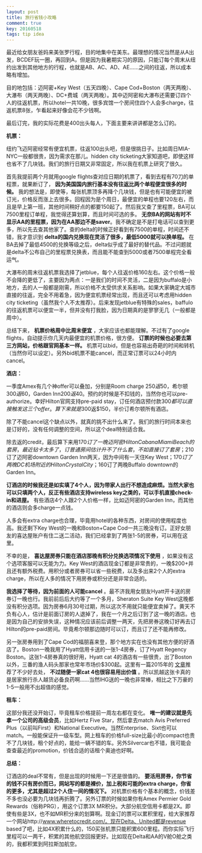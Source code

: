 ```yaml
---
layout: post
title: 旅行省钱小攻略
comment: true
key: 20160518
tags: tip idea
---
```


最近给女朋友爸妈来美张罗行程，目的地集中在美东。最理想的情况当然是从A出发，BCDEF玩一圈，再回到A，但是因为我暑期实习的原因，只能订每个周末从纽约出发到其他地方的行程，也就是AB、AC、AD、AE……之间的往返，所以成本略有增加。

目的地包括：迈阿密+Key West（五天四晚）、Cape Cod+Boston（两天两晚）、大瀑布（两天两晚）、DC+费城（两天两晚）。其中迈阿密和大瀑布还需要订四个人的往返机票，所以hotel一共10晚，很多宾馆一个房间住四个人会多charge，往返机票8张，乍看起来好像会花不少钱啊。

最后订完，我的实际花费是400出头每人，下面主要来讲讲都是怎么订的。


**机票：**

纽约飞迈阿密经常有便宜机票，往返100出头吧，但是很挑日子。比如周日MIA-NYC一般都很贵，因为需求在那儿。hidden city ticketing大家知道吧，即使这样也省不了几块钱。我们的旅行日期又非常固定，所以我在机票上研究了很久。

首先我提前两个月就用google flights查对应日期的机票了，看到去程有70刀的单程票，就果断订了，
**因为美国国内旅行基本没有往返比两个单程便宜很多的时候。**
我的想法是，即使等，每张机票顶多再降个几块钱，但是也有可能便宜的被订光，价格反而涨上去很多。回程因为是个周日，最便宜的单程也要120左右，而且是早上第一班，其他时间稍好点的都要150起了。然后我又查了里程票，BA可以7500里程订单程，我觉得还算划算，而且时间可选的多。
**无奈BA的网站有时不显示AA的里程票，因为在AA那边不是saver**。我不确定是不是打电话可以查到更多，所以先去查其他家了。查的delta的时候正好看到有7500的单程，时间还不错，我才意识到
**delta的国内兑换现在灵活了很多，最低5000就可以换单程。**
在BA去掉了最低4500的兑换等级之后，delta似乎成了最好的替代品。不过问题就是delta不公布自己的里程票兑换表，而且能不能查到5000或者7500单程完全看运气。

大瀑布的周末往返机票我选择了jetblue，每个人往返价格160左右。这个价格一般不会降的更低了，主要因为两点：一是我们的时间不灵活，二是因为buffalo是小地方，去的人一般都是刚需，所以价格不太受供求关系影响。如果大家确定大城市直接的往返，完全不用着急，因为便宜机票经常出现，而且还可以考虑用hidden city ticketing（虽然我个人不太推荐）。后来发现jetblue有特殊的sales，baffulo的往返机票可以便宜一半，但并没有打我脸，因为日期真的是寥寥无几（一般都是周中）。

总结下来，
**机票价格周中比周末便宜**
，大家应该也都能理解。不过有了google flights，自动提示你几天内最便宜的机票价格，很方便。
**订票的时候也必要去第三方网站，价格跟官网基本一样。**
机票可以bid，但是也容易出奇葩的时间和转机（当然你可以设定）。另外bid机票不能cancel，而正常订票可以24小时内cancel。


**酒店：**


一季度Amex有几个神offer可以叠加，分别是Room charge $250返$50，希尔顿$300返$60，Garden Inn$200返$40。预约的时候是不扣钱的，当然你也可以pre-authorize。幸好Hilton官网支持pre-paid stay，订任何酒店预付款$300都可以直接触发这三个offer。算下来就是$300返$150，半价订希尔顿所有酒店。

除了不能cancel这个缺点以外，就真的挑不出什么来了。我们的旅行时间本来也是订好的，没有任何调整的空间，所以这个deal特别适合我。

除去返的credit，最后算下来用$170订了一晚迈阿密Hilton Cabana Miami Beach的套房，最近钻卡太多了，订普通房间估计升不了什么套，不如直接订了套房；$210订了迈阿密downtown Garden Inn两天，因为中间有一天住Key West；$170订了两晚DC机场附近的Hilton Crystal City；$160订了两晚Buffalo downtown的Garden Inn。


**订酒店的时候我还是如实填了4个人，因为带家人出行不想造成麻烦。当然大家也可以只填两个人，反正有些酒店支持wireless key之类的，可以手机直接check-in和进屋。**
有些酒店4个人跟2个人价格一样，比如迈阿密的Garden Inn，而其他的酒店则会多charge一点钱。

人多会有extra charge也合理，毕竟用hotel的各种东西，对房间的使用程度也高。我还剩下Key West的一晚和Boston+Cape Cod一共三晚没有订。正好女朋友的喜达屋账户有住二送二活动，我们已经拿到了两张1-5的房券，可以用在这里。

不幸的是，
**喜达屋房券只能在酒店那晚有积分兑换选项情况下使用**
，如果没有这个选项客服可以无能为力。Key West的酒店现金订都是非常贵的，一晚$200+并且还有额外税费。用积分或者房券可以省一些税费，以及多出来2个人的extra charge，所以在人多的情况下用房券或积分还是非常合适的。


**我选择了等待，因为前面的人可能cancel**
。最不济我用女朋友Hyatt开卡送的房券订一晚也行。我前前后后大约等了一个多月，Sheraton Suite Key West这晚都没有积分选项。因为房券6月30号过期，所以这次不用就只能便宜卖掉了。黄天不负有心人，估计是前面订房的人退掉了，我在一个月之后订到了这一晚的酒店。也是因为自己的安排失误，这种情况应该前后调整一两天，先把房券这晚订好再去订Hilton的pre-paid房间。毕竟希尔顿那边随时可以订，而且订了还不能再修改。

另一张房券用到了Cape Cod的福朋喜来登，那个地方实在也没有其他方便的好酒店了。Boston一晚我用了Hyatt信用卡送的一张1-4房券，订了Hyatt Regency Boston。这张1-4房券真的很好用，Hyatt cat 4的酒店有一些很贵，出了Boston以外，三番的渔人码头那家也常年市场价$300起。这里有一篇2015年的
[文章](http://weekendblitz.com/hyatt-top-16-free-night-certificates-category-4-hotels/)推荐了不少好去处，
**不过随便一家cat 4也很容易用出价值**
。所以凯越这张卡真的是居家旅行杀人越货必备良药啊……当然IHG送的一晚也非常棒，相比之下万豪的1-5一般用不出超值的感觉。


**租车：**


这部分我还没开始订，毕竟租车价格提前一周左右都在变化。
**唯一的建议就是先拿一个公司的高级会员**，比如Hertz Five Star，然后拿去match Avis Preferred Plus（以前叫First）和National Executive。当然Enterprise、Sixt也可以match。一般能保证升一级车型。网上租车的价格full-size比最小的compact也贵不了几块钱，租个好点的，能给一辆不错的车。另外Silvercar也不错，我可能会查查最近的promotion，价钱合适的话租个奥迪也好啊。


**总结：**

订酒店的deal不常有，但是出现的时候用一下还是很值的。
**要活用房券，你节省的钱不只有房价而已，网站写的都是裸价，加上税和可能的extra charge，你省的更多，尤其是超过2个人住一间的情况下。**
对机票价格有个基本的概念，价钱差不多也没必要为几块钱再折腾了。另外订票的时候如果你有Amex Permier Gold Rewards（俗称PRG），用这个订票3X MR积分。大部分航空信用卡都是2X。即使有些是3X，也不如MR积分来的划算啊。现金订的票可以累积里程，给大家推荐一个网站http://www.wheretocredit.com/。现在Delta、United都是revenue based了吧，比如4X积累什么的，150买张机票只能积累600里程。而你实际飞行里程可以一两千，积累的其他航空回报更好。比如现在Delta和AA的V舱O舱之类的，我都积累到阿拉斯加航空。

